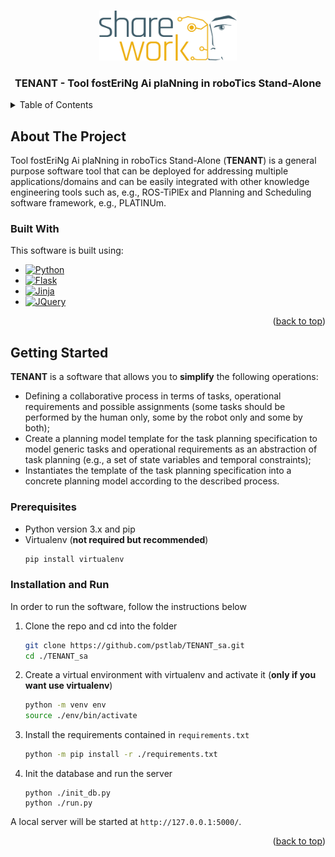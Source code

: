 <a name="readme-top"></a>

<!-- LOGO DEL PROGETTO -->
<br />
<div align="center">
  <a href="https://github.com/othneildrew/Best-README-Template">
    <img src="/img/Sharework_logo_color.png" alt="Logo" width="220" height="80">
  </a>

  <h3 align="center">TENANT - Tool fostEriNg Ai plaNning in roboTics Stand-Alone</h3>
</div>

<!-- TABLE OF CONTENTS -->
<details>
  <summary>Table of Contents</summary>
  <ol>
    <li>
      <a href="#about-the-project">About The Project</a>
      <ul>
        <li><a href="#built-with">Built With</a></li>
      </ul>
    </li>
    <li>
      <a href="#getting-started">Getting Started</a>
      <ul>
        <li><a href="#prerequisites">Prerequisites</a></li>
        <li><a href="#installation">Installation</a></li>
      </ul>
    </li>
  </ol>
</details>

<!-- ABOUT THE PROJECT -->
## About The Project

Tool fostEriNg Ai plaNning in roboTics Stand-Alone (__TENANT__) is a general purpose software tool that can be deployed for addressing multiple applications/domains and can be easily integrated with other knowledge engineering tools such as, e.g., ROS-TiPlEx and Planning and Scheduling software framework, e.g., PLATINUm.

### Built With

This software is built using:

* [![Python][Python-shield]][Python-url]
* [![Flask][Flask-shield]][Flask-url]
* [![Jinja][Jinja-shield]][Jinja-url]
* [![JQuery][JQuery.com]][JQuery-url]

<p align="right">(<a href="#readme-top">back to top</a>)</p>

<!-- GETTING STARTED -->
## Getting Started

__TENANT__ is a software that allows you to **simplify** the following operations:

* Defining a collaborative process in terms of tasks, operational requirements and possible assignments (some tasks should be performed by the human only, some by the robot only and some by both); 
* Create a planning model template for the task planning specification to model generic tasks and operational requirements as an abstraction of task planning (e.g., a set of state variables and temporal constraints);
* Instantiates the template of the task planning specification into a concrete planning model according to the described process.

### Prerequisites

* Python version 3.x and pip
* Virtualenv (**not required but recommended**)
  ```sh
  pip install virtualenv
  ```

### Installation and Run

In order to run the software, follow the instructions below

1. Clone the repo and cd into the folder
   ```sh
   git clone https://github.com/pstlab/TENANT_sa.git
   cd ./TENANT_sa
   ```
2. Create a virtual environment with virtualenv and activate it (**only if you want use virtualenv**)
   ```sh
   python -m venv env
   source ./env/bin/activate 
   ```
3. Install the requirements contained in `requirements.txt`
   ```sh
   python -m pip install -r ./requirements.txt
   ```
4. Init the database and run the server
   ```
   python ./init_db.py
   python ./run.py
   ```
A local server will be started at `http://127.0.0.1:5000/`.  

<p align="right">(<a href="#readme-top">back to top</a>)</p>

<!-- MARKDOWN LINKS & IMAGES -->
[Flask-shield]: https://img.shields.io/badge/Flask-000000?style=for-the-badge&logo=flask&logoColor=white
[Flask-url]: https://flask.palletsprojects.com/en/2.2.x/
[Jinja-shield]: https://camo.githubusercontent.com/bf9a5122ae18817a5a34fad613bde9d31a53e1589ae8f960003c13136c59ff96/68747470733a2f2f696d672e736869656c64732e696f2f7374617469632f76313f7374796c653d666f722d7468652d6261646765266d6573736167653d4a696e6a6126636f6c6f723d423431373137266c6f676f3d4a696e6a61266c6f676f436f6c6f723d464646464646266c6162656c3d
[Jinja-url]: https://jinja.palletsprojects.com/en/3.1.x/
[Python-shield]: https://img.shields.io/badge/Python-3776AB?style=for-the-badge&logo=python&logoColor=white
[Python-url]: python.org
[JQuery.com]: https://img.shields.io/badge/jQuery-0769AD?style=for-the-badge&logo=jquery&logoColor=white
[JQuery-url]: https://jquery.com 
